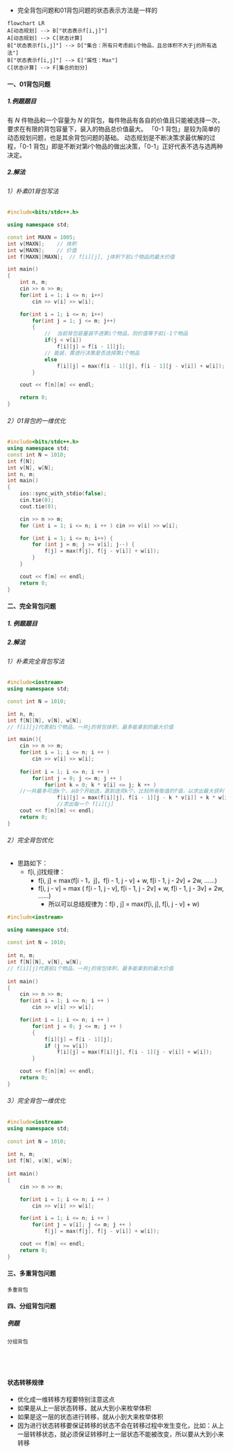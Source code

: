 - 完全背包问题和01背包问题的状态表示方法是一样的
``` mermaid
flowchart LR
A[动态规划] --> B["状态表示f[i,j]"]
A[动态规划] --> C[状态计算]
B["状态表示f[i,j]"] --> D["集合：所有只考虑前i个物品，且总体积不大于j的所有选法"]
B["状态表示f[i,j]"] --> E["属性：Max"]
C[状态计算] --> F[集合的划分]
```
#### 一、01背包问题
##### 1.例题题目
有 $N$
 件物品和一个容量为 $N$
 的背包，每件物品有各自的价值且只能被选择一次，要求在有限的背包容量下，装入的物品总价值最大。
「0-1 背包」是较为简单的动态规划问题，也是其余背包问题的基础。
动态规划是不断决策求最优解的过程，「0-1 背包」即是不断对第$i$个物品的做出决策，「0-1」正好代表不选与选两种决定。
##### 2.解法
###### 1）朴素01背包写法
```c++
#include<bits/stdc++.h>

using namespace std;

const int MAXN = 1005;
int v[MAXN];    // 体积
int w[MAXN];    // 价值 
int f[MAXN][MAXN];  // f[i][j], j体积下前i个物品的最大价值 

int main() 
{
    int n, m;   
    cin >> n >> m;
    for(int i = 1; i <= n; i++) 
        cin >> v[i] >> w[i];

    for(int i = 1; i <= n; i++) 
        for(int j = 1; j <= m; j++)
        {
            //  当前背包容量装不进第i个物品，则价值等于前i-1个物品
            if(j < v[i]) 
                f[i][j] = f[i - 1][j];
            // 能装，需进行决策是否选择第i个物品
            else    
                f[i][j] = max(f[i - 1][j], f[i - 1][j - v[i]] + w[i]);
        }           

    cout << f[n][m] << endl;

    return 0;
}

```
###### 2）01背包的一维优化
```c++
#include<bits/stdc++.h>
using namespace std;
const int N = 1010;
int f[N];
int v[N], w[N];
int n, m;
int main()
{
    ios::sync_with_stdio(false);
    cin.tie(0);
    cout.tie(0);

    cin >> n >> m;
    for (int i = 1; i <= n; i ++ ) cin >> v[i] >> w[i];

    for (int i = 1; i <= n; i++) {
        for (int j = m; j >= v[i]; j--) {
            f[j] = max(f[j], f[j - v[i]] + w[i]);
        }
    }

    cout << f[m] << endl;
    return 0;
}

```
#### 二、完全背包问题
##### 1. 例题题目

##### 2.解法
###### 1）朴素完全背包写法 

```c++
#include<iostream>
using namespace std;

const int N = 1010;

int n, m;
int f[N][N], v[N], w[N];
// f[i][j]代表前i个物品，一共j的背包体积，最多能拿到的最大价值

int main(){
    cin >> n >> m;
    for(int i = 1; i <= n; i ++ )
        cin >> v[i] >> w[i];
        
    for(int i = 1; i <= n; i ++ )
        for(int j = 0; j <= m; j ++ )
            for(int k = 0; k * v[i] <= j; k ++ ) 
	//一共最多可选k个，从0个开始选，直到选完k个，比较所有取值的f值，以求出最大获利
                f[i][j] = max(f[i][j], f[i - 1][j - k * v[i]] + k * w[i]);
                //求出每一个 f[i][j]
    cout << f[n][m] << endl;
    return 0;
}

```
###### 2）完全背包优化
- 思路如下：
	- f[i, j]找规律： 
		- f[i, j] = max(f[i - 1，j]，f[i - 1, j - v] + w, f[i - 1, j - 2v] + 2w, ......)
		- f[i, j - v] = max (            f[i - 1, j - v],        f[i - 1, j - 2v] + w, f[i - 1, j - 3v] + 2w, ......)
			- 所以可以总结规律为：f[i , j] = max(f[i, j], f[i, j - v] + w)
```c++
#include<iostream>

using namespace std;
  
const int N = 1010;
  
int n, m;
int f[N][N], v[N], w[N];
// f[i][j]代表前i个物品，一共j的背包体积，最多能拿到的最大价值
  
int main()
{
    cin >> n >> m;
    for(int i = 1; i <= n; i ++ )
        cin >> v[i] >> w[i];

    for(int i = 1; i <= n; i ++ )
        for(int j = 0; j <= m; j ++ )
        {
            f[i][j] = f[i - 1][j];
            if (j >= v[i])
                f[i][j] = max(f[i][j], f[i - 1][j - v[i]] + w[i]);
        }

    cout << f[n][m] << endl;
	return 0;
}
```
###### 3）完全背包一维优化
```c++
#include<iostream>
using namespace std;
  
const int N = 1010;
  
int n, m;
int f[N], v[N], w[N];
  
int main()
{
    cin >> n >> m;

    for(int i = 1; i <= n; i ++ )
        cin >> v[i] >> w[i];

    for(int i = 1; i <= n; i ++ )
        for(int j = v[i]; j <= m; j ++ )
            f[j] = max(f[j], f[j - v[i]] + w[i]);

    cout << f[m] << endl;
	return 0;
}
```
#### 三、多重背包问题

```
多重背包

```

#### 四、分组背包问题
##### 例题

```
分组背包





```


#### 状态转移规律
- 优化成一维转移方程要特别注意这点
- 如果是从上一层状态转移，就从大到小来枚举体积
- 如果是这一层的状态进行转移，就从小到大来枚举体积
- 因为进行状态转移要保证转移的状态不会在转移过程中发生变化，比如：从上一层转移状态，就必须保证转移时上一层状态不能被改变，所以要从大到小来转移